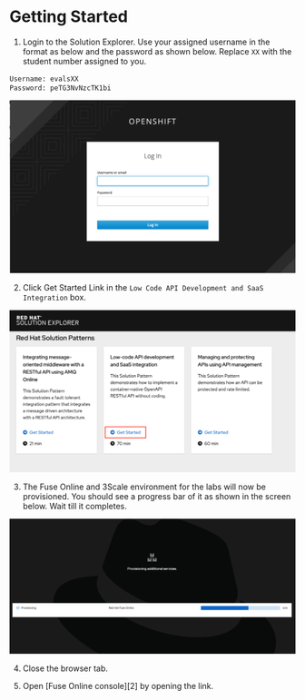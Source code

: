 # Getting Started

1. Login to the Solution Explorer. Use your assigned username in the format as below and the password as shown below. Replace ```XX``` with the student number assigned to you.

```
Username: evalsXX
Password: peTG3NvNzcTK1bi
```

![Login](images/LoginToFuseOnline.png)


2. Click Get Started Link in the ```Low Code API Development and SaaS Integration``` box.  

![Login](images/GetStartedLowCode.png)


3. The Fuse Online and 3Scale environment for the labs will now be provisioned. You should see a progress bar of it as shown in the screen below. Wait till it completes.

![Login](images/FuseOnlineProvisioning.png)

4. Close the browser tab.

5. Open [Fuse Online console][2] by opening the link.
